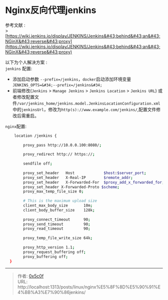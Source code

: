 # Nginx反向代理jenkins


参考文献 :  
&gt;  [https://wiki.jenkins.io/display/JENKINS/Jenkins&#43;behind&#43;an&#43;NGinX&#43;reverse&#43;proxy](https://wiki.jenkins.io/display/JENKINS/Jenkins&#43;behind&#43;an&#43;NGinX&#43;reverse&#43;proxy)  


以下为个人解决方案 :  
`jenkins` 配置:  
- 添加启动参数 `--prefix=/jenkins`，`docker`启动添加环境变量`JENKINS_OPTS=&#34;--prefix=/jenkins&#34;`    
- 前端修改(`Jenkins` &gt; `Manage Jenkins` &gt; `Jenkins Location` &gt; `Jenkins URL`) 或者修改配置文件`/var/jenkins_home/jenkins.model.JenkinsLocationConfiguration.xml`中的`jenkinsUrl`，修改为`http(s)://www.example.com/jenkins/`,配置文件修改后需重启。  

`nginx`配置:  
```bash
    location /jenkins {
 
        proxy_pass http://10.0.0.100:8080/;
         
        proxy_redirect http:// https://;
 
        sendfile off;
 
        proxy_set_header   Host             $host:$server_port;
        proxy_set_header   X-Real-IP        $remote_addr;
        proxy_set_header   X-Forwarded-For  $proxy_add_x_forwarded_for;
        proxy_set_header X-Forwarded-Proto $scheme;
        proxy_max_temp_file_size 0;
 
        # This is the maximum upload size
        client_max_body_size       10m;
        client_body_buffer_size    128k;
 
        proxy_connect_timeout      90;
        proxy_send_timeout         90;
        proxy_read_timeout         90;
 
        proxy_temp_file_write_size 64k;
  
        proxy_http_version 1.1;
        proxy_request_buffering off;
        proxy_buffering off;
  }

```


---

> 作者: [0x5c0f](https://blog.0x5c0f.cc)  
> URL: http://localhost:1313/posts/linux/nginx%E5%8F%8D%E5%90%91%E4%BB%A3%E7%90%86jenkins/  

